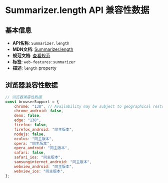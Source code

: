 # Summarizer.length API 兼容性数据

## 基本信息

- **API名称**: `Summarizer.length`
- **MDN文档**: [Summarizer.length](https://developer.mozilla.org/docs/Web/API/Summarizer/length)
- **规范文档**: [查看规范](https://webmachinelearning.github.io/writing-assistance-apis/#dom-summarizer-length)
- **标签**: `web-features:summarizer`
- **描述**: `length` property

## 浏览器兼容性数据

```javascript
// 浏览器兼容性数据
const browserSupport = {
    chrome: "138", // Availability may be subject to geographical restrictions.,
    chrome_android: false,
    deno: false,
    edge: "138",
    firefox: false,
    firefox_android: "同主版本",
    nodejs: false,
    oculus: "同主版本",
    opera: "同主版本",
    opera_android: "同主版本",
    safari: false,
    safari_ios: "同主版本",
    samsunginternet_android: "同主版本",
    webview_android: "同主版本",
    webview_ios: "同主版本",
};

```


